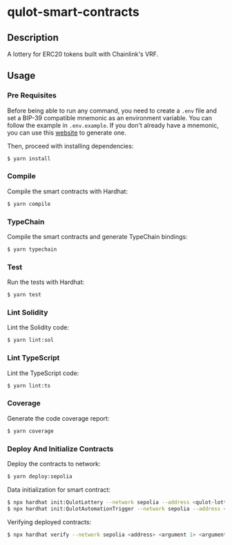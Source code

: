 # qulot-smart-contracts

## Description

A lottery for ERC20 tokens built with Chainlink's VRF.

## Usage

### Pre Requisites

Before being able to run any command, you need to create a `.env` file and set a BIP-39 compatible mnemonic as an
environment variable. You can follow the example in `.env.example`. If you don't already have a mnemonic, you can use
this [website](https://iancoleman.io/bip39/) to generate one.

Then, proceed with installing dependencies:

```sh
$ yarn install
```

### Compile

Compile the smart contracts with Hardhat:

```sh
$ yarn compile
```

### TypeChain

Compile the smart contracts and generate TypeChain bindings:

```sh
$ yarn typechain
```

### Test

Run the tests with Hardhat:

```sh
$ yarn test
```

### Lint Solidity

Lint the Solidity code:

```sh
$ yarn lint:sol
```

### Lint TypeScript

Lint the TypeScript code:

```sh
$ yarn lint:ts
```

### Coverage

Generate the code coverage report:

```sh
$ yarn coverage
```

### Deploy And Initialize Contracts

Deploy the contracts to network:

```sh
$ yarn deploy:sepolia
```

Data initialization for smart contract:

```sh
$ npx hardhat init:QulotLottery --network sepolia --address <qulot-lottery-address>
$ npx hardhat init:QulotAutomationTrigger --network sepolia --address <qulot-automation-trigger-address> --qulot-address <qulot-lottery-address>
```

Verifying deployed contracts:

```sh
$ npx hardhat verify --network sepolia <address> <argument 1> <argument 2>
```
